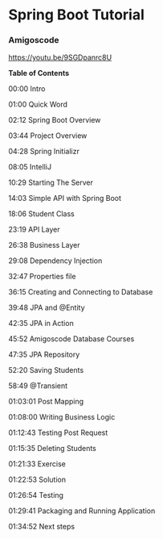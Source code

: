 # Spring Boot Tutorial
### Amigoscode
https://youtu.be/9SGDpanrc8U

**Table of Contents**

00:00 Intro

01:00 Quick Word

02:12 Spring Boot Overview

03:44 Project Overview

04:28 Spring Initializr

08:05 IntelliJ

10:29 Starting The Server

14:03 Simple API with Spring Boot

18:06 Student Class

23:19 API Layer

26:38 Business Layer

29:08 Dependency Injection

32:47 Properties file

36:15 Creating and Connecting to Database

39:48 JPA and @Entity

42:35 JPA in Action

45:52 Amigoscode Database Courses

47:35 JPA Repository

52:20 Saving Students

58:49 @Transient

01:03:01 Post Mapping

01:08:00 Writing Business Logic

01:12:43 Testing Post Request

01:15:35 Deleting Students

01:21:33 Exercise

01:22:53 Solution

01:26:54 Testing

01:29:41 Packaging and Running Application

01:34:52 Next steps